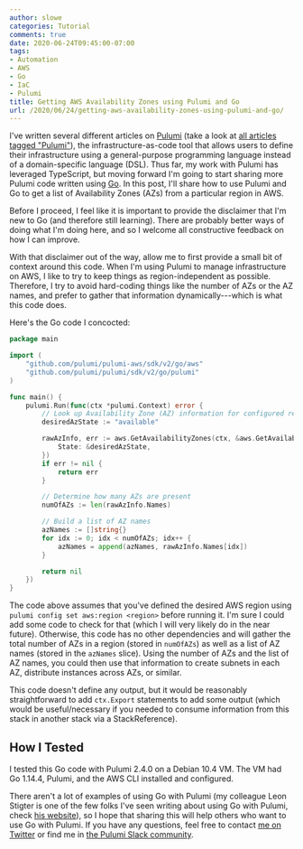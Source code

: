 ```yaml
---
author: slowe
categories: Tutorial
comments: true
date: 2020-06-24T09:45:00-07:00
tags:
- Automation
- AWS
- Go
- IaC
- Pulumi
title: Getting AWS Availability Zones using Pulumi and Go
url: /2020/06/24/getting-aws-availability-zones-using-pulumi-and-go/
---
```


I've written several different articles on [Pulumi][link-1] (take a look at [all articles tagged "Pulumi"][link-2]), the infrastructure-as-code tool that allows users to define their infrastructure using a general-purpose programming language instead of a domain-specific language (DSL). Thus far, my work with Pulumi has leveraged TypeScript, but moving forward I'm going to start sharing more Pulumi code written using [Go][link-3]. In this post, I'll share how to use Pulumi and Go to get a list of Availability Zones (AZs) from a particular region in AWS.<!--more-->

Before I proceed, I feel like it is important to provide the disclaimer that I'm new to Go (and therefore still learning). There are probably better ways of doing what I'm doing here, and so I welcome all constructive feedback on how I can improve.

With that disclaimer out of the way, allow me to first provide a small bit of context around this code. When I'm using Pulumi to manage infrastructure on AWS, I like to try to keep things as region-independent as possible. Therefore, I try to avoid hard-coding things like the number of AZs or the AZ names, and prefer to gather that information dynamically---which is what this code does.

Here's the Go code I concocted:

```go
package main

import (
    "github.com/pulumi/pulumi-aws/sdk/v2/go/aws"
    "github.com/pulumi/pulumi/sdk/v2/go/pulumi"
)

func main() {
    pulumi.Run(func(ctx *pulumi.Context) error {
        // Look up Availability Zone (AZ) information for configured region
        desiredAzState := "available"

        rawAzInfo, err := aws.GetAvailabilityZones(ctx, &aws.GetAvailabilityZonesArgs{
            State: &desiredAzState,
        })
        if err != nil {
            return err
        }

        // Determine how many AZs are present
        numOfAZs := len(rawAzInfo.Names)

        // Build a list of AZ names
        azNames := []string{}
        for idx := 0; idx < numOfAZs; idx++ {
            azNames = append(azNames, rawAzInfo.Names[idx])
        }

        return nil
    })
}
```

The code above assumes that you've defined the desired AWS region using `pulumi config set aws:region <region>` before running it. I'm sure I could add some code to check for that (which I will very likely do in the near future). Otherwise, this code has no other dependencies and will gather the total number of AZs in a region (stored in `numOfAZs`) as well as a list of AZ names (stored in the `azNames` slice). Using the number of AZs and the list of AZ names, you could then use that information to create subnets in each AZ, distribute instances across AZs, or similar.

This code doesn't define any output, but it would be reasonably straightforward to add `ctx.Export` statements to add some output (which would be useful/necessary if you needed to consume information from this stack in another stack via a StackReference).

## How I Tested

I tested this Go code with Pulumi 2.4.0 on a Debian 10.4 VM. The VM had Go 1.14.4, Pulumi, and the AWS CLI installed and configured.

There aren't a lot of examples of using Go with Pulumi (my colleague Leon Stigter is one of the few folks I've seen writing about using Go with Pulumi, check [his website][link-5]), so I hope that sharing this will help others who want to use Go with Pulumi. If you have any questions, feel free to contact [me on Twitter][link-99] or find me in [the Pulumi Slack community][link-4].

[link-1]: https://www.pulumi.com/
[link-2]: /tags/pulumi/
[link-3]: https://golang.org/
[link-4]: https://pulumi-community.slack.com
[link-5]: https://retgits.com/
[link-99]: https://twitter.com/scott_lowe

